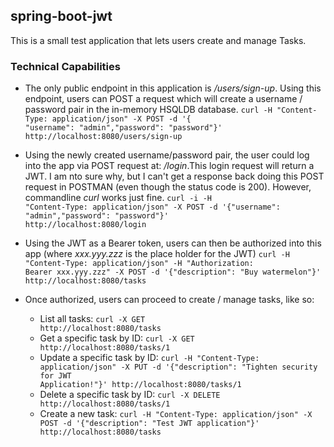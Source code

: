 ## spring-boot-jwt
This is a small test application that lets users create and manage Tasks. 

### Technical Capabilities
* The only public endpoint in this application is _/users/sign-up_. Using this endpoint, users can POST a request which will create a username / password pair in the in-memory HSQLDB database.
<code>curl -H "Content-Type: application/json" -X POST -d '{ "username": "admin","password": "password"}' http://localhost:8080/users/sign-up</code>

* Using the newly created username/password pair, the user could log into the app via POST request at: _/login_.This login request will return a JWT. I am nto sure why, but I can't get a response back doing this POST request in POSTMAN (even though the status code is 200). However, commandline _curl_ works just fine.
<code>curl -i -H "Content-Type: application/json" -X POST -d '{"username": "admin","password": "password"}' http://localhost:8080/login</code>

* Using the JWT as a Bearer token, users can then be authorized into this app (where _xxx.yyy.zzz_ is the place holder for the JWT)
<code>curl -H "Content-Type: application/json" -H "Authorization: Bearer xxx.yyy.zzz" -X POST -d '{"description": "Buy watermelon"}' http://localhost:8080/tasks</code>

* Once authorized, users can proceed to create / manage tasks, like so: 
    * List all tasks: <code>curl -X GET http://localhost:8080/tasks</code>
    * Get a specific task by ID: <code>curl -X GET http://localhost:8080/tasks/1</code>
    * Update a specific task by ID: <code>curl -H "Content-Type: application/json" -X PUT -d '{"description": "Tighten security for JWT Application!"}' http://localhost:8080/tasks/1</code>
    * Delete a specific task by ID: <code>curl -X DELETE http://localhost:8080/tasks/1</code>
    * Create a new task: <code>curl -H "Content-Type: application/json" -X POST -d '{"description": "Test JWT application"}' http://localhost:8080/tasks</code>
    
    